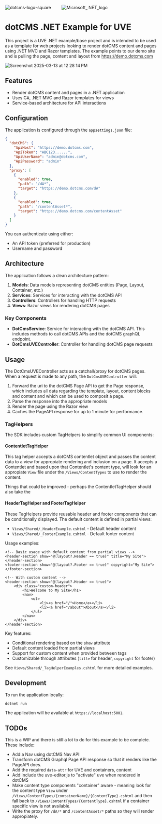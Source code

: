 ![dotcms-logo-square](https://github.com/user-attachments/assets/97d16db7-706c-4f4c-b352-619e1c8ceccc) &nbsp; &nbsp; &nbsp; &nbsp; ![Microsoft_ NET_logo](https://github.com/user-attachments/assets/59b19db7-206e-49c4-83b1-efbaf98ca07f)  &nbsp; 


# dotCMS .NET Example for UVE

  
This project is a UVE .NET example/base project and is intended to be used as a template for web projects looking to render dotCMS content and pages using .NET MVC and Razor templates.  The example points to our demo site and is pulling the page, content and layout from https://demo.dotcms.com


![Screenshot 2025-03-13 at 12 28 14 PM](https://github.com/user-attachments/assets/ab10b19b-0eeb-4763-9cd0-d9b70aeeb1d9)






## Features

- Render dotCMS content and pages in a .NET application
- Uses C#, .NET MVC and Razor templates for views
- Service-based architecture for API interactions

## Configuration

The application is configured through the `appsettings.json` file:

```json
{
  "dotCMS": {
    "ApiHost": "https://demo.dotcms.com",
    "ApiToken": "ABC123......",
    "ApiUserName": "admin@dotcms.com",
    "ApiPassword": "admin"
  },
  "proxy": [
    {
      "enabled": true,
      "path": "/dA*",
      "target": "https://demo.dotcms.com/dA"
    },
    {
      "enabled": true,
      "path": "/contentAsset*",
      "target": "https://demo.dotcms.com/contentAsset"
    }
  ]
}
```

You can authenticate using either:
- An API token (preferred for production)
- Username and password

## Architecture

The application follows a clean architecture pattern:

1. **Models**: Data models representing dotCMS entities (Page, Layout, Container, etc.)
2. **Services**: Services for interacting with the dotCMS API
3. **Controllers**: Controllers for handling HTTP requests
4. **Views**: Razor views for rendering dotCMS pages

### Key Components

- **DotCmsService**: Service for interacting with the dotCMS API.  This includes methods to call dotCMS APIs and the dotCMS graphQL endpoint.
- **DotCmsUVEController**: Controller for handling dotCMS page requests



## Usage

The DotCmsUVEController acts as a catchall/proxy for dotCMS pages. When a request is made to any path, the `DotCmsUVEController` will:

1. Forward the uri to the dotCMS Page API to get the Page response, which includes all data regarding the template, layout, content blocks and content and which can be used to composit a page.
2. Parse the response into the appropriate models
3. Render the page using the Razor view
4. Caches the PageAPI response for up to 1 minute for performance.

### TagHelpers

The SDK includes custom TagHelpers to simplify common UI components:


#### ContentletTagHelper
This tag helper accepts a dotCMS contentlet object and passes the content data to a view for appropiate rendering and inclusion on a page.  It accepts a Contentlet and based upon that Contentlet's content type, will look for an appropiate `View` file under the `/Views/ContentTypes` to use to render the content. 

Things that could be improved - perhaps the ContentletTagHelper should also take the 

#### HeaderTagHelper and FooterTagHelper

These TagHelpers provide reusable header and footer components that can be conditionally displayed. The default content is defined in partial views:

- `Views/Shared/_HeaderExample.cshtml` - Default header content
- `Views/Shared/_FooterExample.cshtml` - Default footer content

Usage examples:

```cshtml
<!-- Basic usage with default content from partial views -->
<header-section show="@(layout?.Header == true)" title="My Site"></header-section>
<footer-section show="@(layout?.Footer == true)" copyright="My Site"></footer-section>

<!-- With custom content -->
<header-section show="@(layout?.Header == true)">
    <div class="custom-header">
        <h1>Welcome to My Site</h1>
        <nav>
            <ul>
                <li><a href="/">Home</a></li>
                <li><a href="/about">About</a></li>
            </ul>
        </nav>
    </div>
</header-section>
```

Key features:
- Conditional rendering based on the `show` attribute
- Default content loaded from partial views
- Support for custom content when provided between tags
- Customizable through attributes (`title` for header, `copyright` for footer)

See `Views/Shared/_TagHelperExamples.cshtml` for more detailed examples.

## Development

To run the application locally:

```bash
dotnet run
```

The application will be available at `https://localhost:5001`.



## TODOs
This is a WIP and there is still a lot to do for this example to be complete.  These include:

- Add a Nav using dotCMS Nav API
- Transform dotCMS Graphql Page API response so that it renders like the PageAPI does.
- Add the required `data-attr` for UVE and containers, content
- Add include the uve-editor.js to "activate" uve when rendered in dotCMS
- Make content type components "container" aware - meaning look for the content type `View` under `/Views/ContentTypes/{containerName}/{ContentType}.cshtml` and then fall back to `/Views/ContentTypes/{ContentType}.cshtml` if a container specific view is not available.
- Write the proxy for `/dA/*` and `/contentAsset/*` paths so they will render appropiately. 
